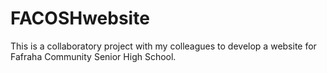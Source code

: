 # FACOSHwebsite
This is a collaboratory project with my colleagues to develop a website for Fafraha Community Senior High School.

